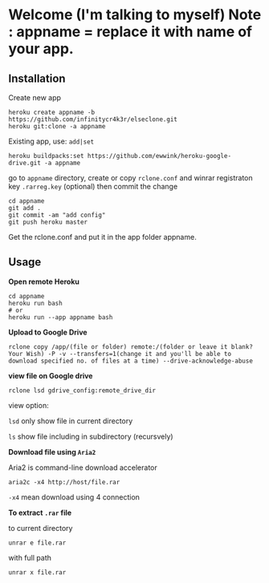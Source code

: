 

# Welcome (I'm talking to myself) Note : appname = replace it with name of your app.

## Installation
Create new app

```
heroku create appname -b https://github.com/infinitycr4k3r/elseclone.git
heroku git:clone -a appname
```

Existing app, use: `add|set`

```
heroku buildpacks:set https://github.com/ewwink/heroku-google-drive.git -a appname
```

go to `appname` directory, create or copy `rclone.conf` and winrar registraton key `.rarreg.key` (optional) then commit the change

```
cd appname
git add .
git commit -am "add config"
git push heroku master
```
Get the rclone.conf and put it in the app folder appname.

## Usage
**Open remote Heroku**
```
cd appname
heroku run bash
# or
heroku run --app appname bash
```

**Upload to Google Drive**

```
rclone copy /app/(file or folder) remote:/(folder or leave it blank? Your Wish) -P -v --transfers=1(change it and you'll be able to download specified no. of files at a time) --drive-acknowledge-abuse
```

**view file on Google drive**
```
rclone lsd gdrive_config:remote_drive_dir
```
view option:

`lsd` only show file in current directory

`ls` show file including in subdirectory (recursvely)

**Download file using `Aria2`**

Aria2 is command-line download accelerator
```
aria2c -x4 http://host/file.rar
```
`-x4` mean download using 4 connection

**To extract `.rar` file**

to current directory
```
unrar e file.rar
```

with full path

```
unrar x file.rar
```
